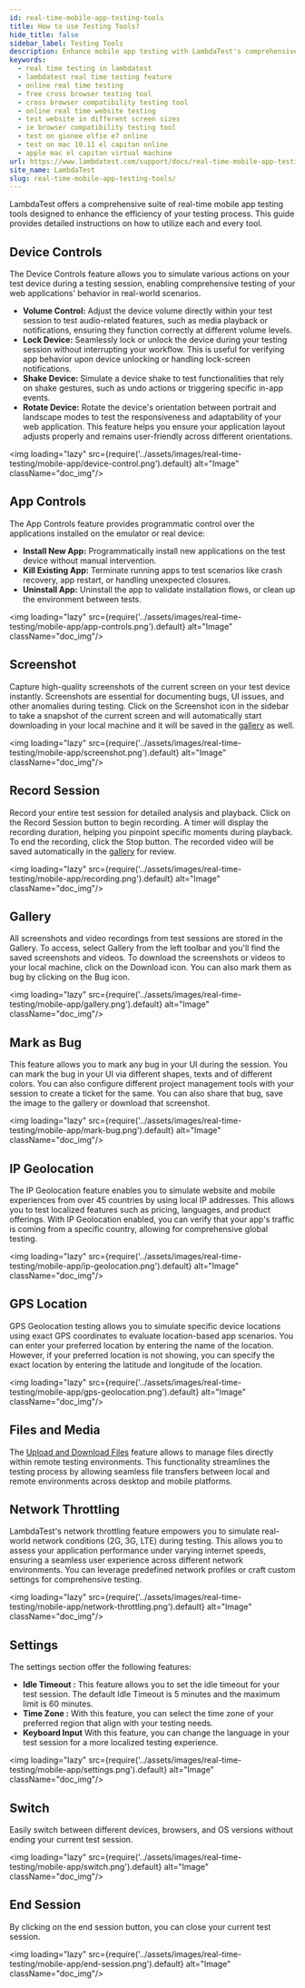```yaml
---
id: real-time-mobile-app-testing-tools
title: How to use Testing Tools?
hide_title: false
sidebar_label: Testing Tools
description: Enhance mobile app testing with LambdaTest's comprehensive tools. Simulate actions, capture screenshots, record sessions, and more. Test across devices, locations, and network conditions for optimal results.
keywords:
  - real time testing in lambdatest
  - lambdatest real time testing feature
  - online real time testing
  - free cross browser testing tool
  - cross browser compatibility testing tool
  - online real time website testing
  - test website in different screen sizes
  - ie browser compatibility testing tool
  - test on gionee elfie e7 online
  - test on mac 10.11 el capitan online
  - apple mac el capitan virtual machine
url: https://www.lambdatest.com/support/docs/real-time-mobile-app-testing-tools/
site_name: LambdaTest
slug: real-time-mobile-app-testing-tools/
---
```


<script type="application/ld+json"
      dangerouslySetInnerHTML={{ __html: JSON.stringify({
       "@context": "https://schema.org",
        "@type": "BreadcrumbList",
        "itemListElement": [{
          "@type": "ListItem",
          "position": 1,
          "name": "LambdaTest",
          "item": "https://www.lambdatest.com"
        },{
          "@type": "ListItem",
          "position": 2,
          "name": "Support",
          "item": "https://www.lambdatest.com/support/docs/"
        },{
          "@type": "ListItem",
          "position": 3,
          "name": "Real Time Mobile App Testing",
          "item": "https://www.lambdatest.com/support/docs/real-time-mobile-app-testing-tools/"
        }]
      })
    }}
></script>
LambdaTest offers a comprehensive suite of real-time mobile app testing tools designed to enhance the efficiency of your testing process. This guide provides detailed instructions on how to utilize each and every tool.

## Device Controls
The Device Controls feature allows you to simulate various actions on your test device during a testing session, enabling comprehensive testing of your web applications' behavior in real-world scenarios.

- **Volume Control:** Adjust the device volume directly within your test session to test audio-related features, such as media playback or notifications, ensuring they function correctly at different volume levels.
- **Lock Device:** Seamlessly lock or unlock the device during your testing session without interrupting your workflow. This is useful for verifying app behavior upon device unlocking or handling lock-screen notifications.
- **Shake Device:** Simulate a device shake to test functionalities that rely on shake gestures, such as undo actions or triggering specific in-app events.
- **Rotate Device:** Rotate the device's orientation between portrait and landscape modes to test the responsiveness and adaptability of your web application. This feature helps you ensure your application layout adjusts properly and remains user-friendly across different orientations.

<img loading="lazy" src={require('../assets/images/real-time-testing/mobile-app/device-control.png').default} alt="Image" className="doc_img"/>

## App Controls
The App Controls feature provides programmatic control over the applications installed on the emulator or real device:

- **Install New App:** Programmatically install new applications on the test device without manual intervention.
- **Kill Existing App:** Terminate running apps to test scenarios like crash recovery, app restart, or handling unexpected closures.
- **Uninstall App:** Uninstall the app to validate installation flows, or clean up the environment between tests.

<img loading="lazy" src={require('../assets/images/real-time-testing/mobile-app/app-controls.png').default} alt="Image" className="doc_img"/>

## Screenshot
Capture high-quality screenshots of the current screen on your test device instantly. Screenshots are essential for documenting bugs, UI issues, and other anomalies during testing. Click on the Screenshot icon in the sidebar to take a snapshot of the current screen and will automatically start downloading in your local machine and it will be saved in the [gallery](/support/docs/real-time-mobile-app-testing-tools/#gallery) as well.

<img loading="lazy" src={require('../assets/images/real-time-testing/mobile-app/screenshot.png').default} alt="Image" className="doc_img"/>

## Record Session
Record your entire test session for detailed analysis and playback. Click on the Record Session button to begin recording. A timer will display the recording duration, helping you pinpoint specific moments during playback. To end the recording, click the Stop button. The recorded video will be saved automatically in the [gallery](/support/docs/real-time-mobile-app-testing-tools/#gallery) for review.

<img loading="lazy" src={require('../assets/images/real-time-testing/mobile-app/recording.png').default} alt="Image" className="doc_img"/>

## Gallery
All screenshots and video recordings from test sessions are stored in the Gallery. To access, select Gallery from the left toolbar and you'll find the saved screenshots and videos. To download the screenshots or videos to your local machine, click on the Download icon. You can also mark them as bug by clicking on the Bug icon.

<img loading="lazy" src={require('../assets/images/real-time-testing/mobile-app/gallery.png').default} alt="Image" className="doc_img"/>

## Mark as Bug
This feature allows you to mark any bug in your UI during the session. You can mark the bug in your UI via different shapes, texts and of different colors. You can also configure different project management tools with your session to create a ticket for the same. You can also share that bug, save the image to the gallery or download that screenshot.

<img loading="lazy" src={require('../assets/images/real-time-testing/mobile-app/mark-bug.png').default} alt="Image" className="doc_img"/>

## IP Geolocation
The IP Geolocation feature enables you to simulate website and mobile experiences from over 45 countries by using local IP addresses. This allows you to test localized features such as pricing, languages, and product offerings. With IP Geolocation enabled, you can verify that your app's traffic is coming from a specific country, allowing for comprehensive global testing.

<img loading="lazy" src={require('../assets/images/real-time-testing/mobile-app/ip-geolocation.png').default} alt="Image" className="doc_img"/>
 
## GPS Location
GPS Geolocation testing allows you to simulate specific device locations using exact GPS coordinates to evaluate location-based app scenarios. You can enter your preferred location by entering the name of the location. However, if your preferred location is not showing, you can specify the exact location by entering the latitude and longitude of the location. 

<img loading="lazy" src={require('../assets/images/real-time-testing/mobile-app/gps-geolocation.png').default} alt="Image" className="doc_img"/>

## Files and Media
The [Upload and Download Files](/support/docs/real-time-upload-and-download-files/) feature allows to manage files directly within remote testing environments. This functionality streamlines the testing process by allowing seamless file transfers between local and remote environments across desktop and mobile platforms.

## Network Throttling
LambdaTest's network throttling feature empowers you to simulate real-world network conditions (2G, 3G, LTE) during testing. This allows you to assess your application performance under varying internet speeds, ensuring a seamless user experience across different network environments. You can leverage predefined network profiles or craft custom settings for comprehensive testing.

<img loading="lazy" src={require('../assets/images/real-time-testing/mobile-app/network-throttling.png').default} alt="Image" className="doc_img"/>

## Settings
The settings section offer the following features:
- **Idle Timeout :** This feature allows you to set the idle timeout for your test session. The default Idle Timeout is 5 minutes and the maximum limit is 60 minutes.
- **Time Zone :** With this feature, you can select the time zone of your preferred region that align with your testing needs.
- **Keyboard Input** With this feature, you can change the language in your test session for a more localized testing experience.

<img loading="lazy" src={require('../assets/images/real-time-testing/mobile-app/settings.png').default} alt="Image" className="doc_img"/>
 
## Switch
Easily switch between different devices, browsers, and OS versions without ending your current test session.

<img loading="lazy" src={require('../assets/images/real-time-testing/mobile-app/switch.png').default} alt="Image" className="doc_img"/>

## End Session
By clicking on the end session button, you can close your current test session.

<img loading="lazy" src={require('../assets/images/real-time-testing/mobile-app/end-session.png').default} alt="Image" className="doc_img"/>